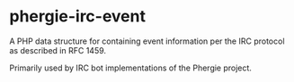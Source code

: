 # phergie-irc-event

A PHP data structure for containing event information per the IRC protocol as described in RFC 1459.

Primarily used by IRC bot implementations of the Phergie project.
